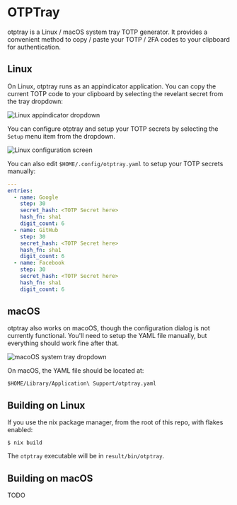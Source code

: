 # OTPTray

otptray is a Linux / macOS system tray TOTP generator. It provides a
convenient method to copy / paste your TOTP / 2FA codes to your
clipboard for authentication.

## Linux

On Linux, otptray runs as an appindicator application. You can copy
the current TOTP code to your clipboard by selecting the revelant
secret from the tray dropdown:

![Linux appindicator dropdown](https://raw.github.com/blakesmith/otptray/master/assets/linux_dropdown.png)

You can configure otptray and setup your TOTP secrets by selecting the
`Setup` menu item from the dropdown.

![Linux configuration screen](https://raw.github.com/blakesmith/otptray/master/assets/linux_configure.png)

You can also edit `$HOME/.config/otptray.yaml` to setup your TOTP
secrets manually:

```yaml
---
entries:
  - name: Google
    step: 30
    secret_hash: <TOTP Secret here>
    hash_fn: sha1
    digit_count: 6
  - name: GitHub
    step: 30
    secret_hash: <TOTP Secret here>
    hash_fn: sha1
    digit_count: 6
  - name: Facebook
    step: 30
    secret_hash: <TOTP Secret here>
    hash_fn: sha1
    digit_count: 6
```

## macOS

otptray also works on macoOS, though the configuration dialog is not
currently functional. You'll need to setup the YAML file manually, but
everything should work fine after that.

![macoOS system tray dropdown](https://raw.github.com/blakesmith/otptray/master/assets/macos_dropdown.png)

On macOS, the YAML file should be located at:

`$HOME/Library/Application\ Support/otptray.yaml`

## Building on Linux

If you use the nix package manager, from the root of this repo, with flakes enabled:

```
$ nix build
```

The `otptray` executable will be in `result/bin/otptray`.

## Building on macOS

TODO
